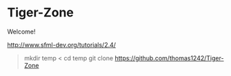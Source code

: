 # Tiger-Zone

Welcome!

http://www.sfml-dev.org/tutorials/2.4/

> mkdir temp <
> cd temp
> git clone https://github.com/thomas1242/Tiger-Zone
